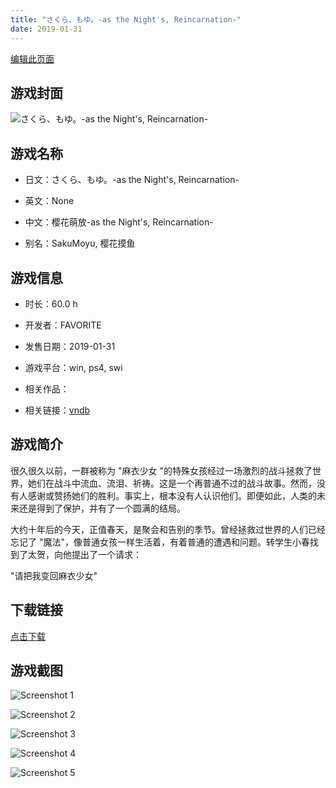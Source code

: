 ```yaml
---
title: "さくら、もゆ。-as the Night's, Reincarnation-"
date: 2019-01-31
---
```

[编辑此页面](https://github.com/ACG-3/ADV3-source/blob/main/source/_posts/games/%E3%81%95%E3%81%8F%E3%82%89%E3%80%81%E3%82%82%E3%82%86%E3%80%82-as%20the%20Night%27s%2C%20Reincarnation-.md)

## 游戏封面

![さくら、もゆ。-as the Night's, Reincarnation-](https%3A//pan.timero.xyz/onedrive/img_lib_001/%E3%81%95%E3%81%8F%E3%82%89%E3%80%81%E3%82%82%E3%82%86%E3%80%82-as%20the%20Night%27s%2C%20Reincarnation-_cover.avif)


## 游戏名称

- 日文：さくら、もゆ。-as the Night's, Reincarnation-
- 英文：None
- 中文：樱花萌放-as the Night's, Reincarnation-

- 别名：SakuMoyu, 樱花摸鱼


## 游戏信息

- 时长：60.0 h
- 开发者：FAVORITE
- 发售日期：2019-01-31
- 游戏平台：win, ps4, swi
- 相关作品：

- 相关链接：[vndb](https://vndb.org/v22313)


## 游戏简介

很久很久以前，一群被称为 "麻衣少女 "的特殊女孩经过一场激烈的战斗拯救了世界，她们在战斗中流血、流泪、祈祷。这是一个再普通不过的战斗故事。然而，没有人感谢或赞扬她们的胜利。事实上，根本没有人认识他们。即便如此，人类的未来还是得到了保护，并有了一个圆满的结局。

大约十年后的今天，正值春天，是聚会和告别的季节。曾经拯救过世界的人们已经忘记了 "魔法"，像普通女孩一样生活着，有着普通的遭遇和问题。转学生小春找到了太贺，向他提出了一个请求：

"请把我变回麻衣少女"




## 下载链接

[点击下载](https://pan.timero.xyz/onedrive/adv_lib_001/%E3%81%95%E3%81%8F%E3%82%89%E3%80%81%E3%82%82%E3%82%86%E3%80%82-as%20the%20Night%27s%2C%20Reincarnation-)


## 游戏截图


![Screenshot 1](https%3A//pan.timero.xyz/onedrive/img_lib_001/%E3%81%95%E3%81%8F%E3%82%89%E3%80%81%E3%82%82%E3%82%86%E3%80%82-as%20the%20Night%27s%2C%20Reincarnation-_Screenshot_1.avif)

![Screenshot 2](https%3A//pan.timero.xyz/onedrive/img_lib_001/%E3%81%95%E3%81%8F%E3%82%89%E3%80%81%E3%82%82%E3%82%86%E3%80%82-as%20the%20Night%27s%2C%20Reincarnation-_Screenshot_2.avif)

![Screenshot 3](https%3A//pan.timero.xyz/onedrive/img_lib_001/%E3%81%95%E3%81%8F%E3%82%89%E3%80%81%E3%82%82%E3%82%86%E3%80%82-as%20the%20Night%27s%2C%20Reincarnation-_Screenshot_3.avif)

![Screenshot 4](https%3A//pan.timero.xyz/onedrive/img_lib_001/%E3%81%95%E3%81%8F%E3%82%89%E3%80%81%E3%82%82%E3%82%86%E3%80%82-as%20the%20Night%27s%2C%20Reincarnation-_Screenshot_4.avif)

![Screenshot 5](https%3A//pan.timero.xyz/onedrive/img_lib_001/%E3%81%95%E3%81%8F%E3%82%89%E3%80%81%E3%82%82%E3%82%86%E3%80%82-as%20the%20Night%27s%2C%20Reincarnation-_Screenshot_5.avif)

